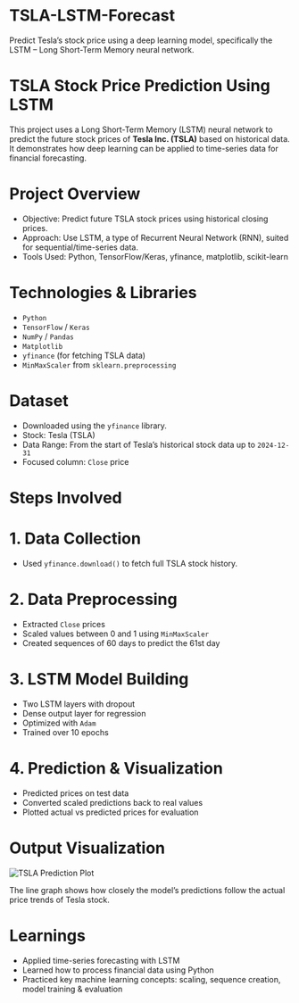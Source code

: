 # TSLA-LSTM-Forecast
Predict Tesla’s stock price using a deep learning model, specifically the LSTM – Long Short-Term Memory neural network.

#  TSLA Stock Price Prediction Using LSTM

This project uses a Long Short-Term Memory (LSTM) neural network to predict the future stock prices of **Tesla Inc. (TSLA)** based on historical data. It demonstrates how deep learning can be applied to time-series data for financial forecasting.

# Project Overview

- Objective: Predict future TSLA stock prices using historical closing prices.
- Approach: Use LSTM, a type of Recurrent Neural Network (RNN), suited for sequential/time-series data.
- Tools Used: Python, TensorFlow/Keras, yfinance, matplotlib, scikit-learn

# Technologies & Libraries

- `Python`
- `TensorFlow` / `Keras`
- `NumPy` / `Pandas`
- `Matplotlib`
- `yfinance` (for fetching TSLA data)
- `MinMaxScaler` from `sklearn.preprocessing`

# Dataset

- Downloaded using the `yfinance` library.
- Stock: Tesla (TSLA)
- Data Range: From the start of Tesla’s historical stock data up to `2024-12-31`
- Focused column: `Close` price

# Steps Involved

# 1. Data Collection
- Used `yfinance.download()` to fetch full TSLA stock history.

# 2. Data Preprocessing
- Extracted `Close` prices
- Scaled values between 0 and 1 using `MinMaxScaler`
- Created sequences of 60 days to predict the 61st day

# 3. LSTM Model Building
- Two LSTM layers with dropout
- Dense output layer for regression
- Optimized with `Adam`
- Trained over 10 epochs

# 4. Prediction & Visualization
- Predicted prices on test data
- Converted scaled predictions back to real values
- Plotted actual vs predicted prices for evaluation

# Output Visualization

![TSLA Prediction Plot](insert-plot-image-url-if-applicable)

The line graph shows how closely the model’s predictions follow the actual price trends of Tesla stock.

# Learnings

- Applied time-series forecasting with LSTM
- Learned how to process financial data using Python
- Practiced key machine learning concepts: scaling, sequence creation, model training & evaluation
